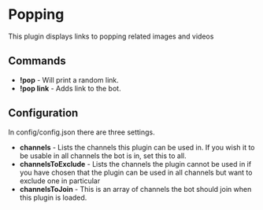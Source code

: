 # Popping
This plugin displays links to popping related images and videos

## Commands
- **!pop** - Will print a random link.
- **!pop link** - Adds link to the bot.

## Configuration
In config/config.json there are three settings.
- **channels** - Lists the channels this plugin can be used in. If you wish it to be usable in all channels the bot is in, set this to all.
- **channelsToExclude** - Lists the channels the plugin cannot be used in if you have chosen that the plugin can be used in all channels but want to exclude one in particular
- **channelsToJoin** - This is an array of channels the bot should join when this plugin is loaded.
